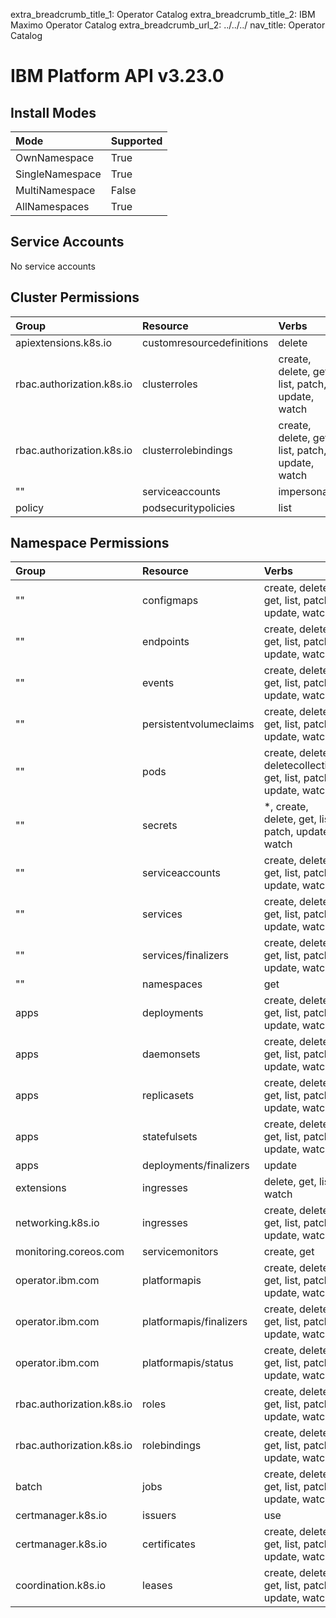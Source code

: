 extra_breadcrumb_title_1: Operator Catalog
extra_breadcrumb_title_2: IBM Maximo Operator Catalog
extra_breadcrumb_url_2: ../../../
nav_title: Operator Catalog

IBM Platform API v3.23.0
================================================================================

Install Modes
--------------------------------------------------------------------------------
| Mode                 | Supported |
| :------------------- | :-------- |
| OwnNamespace         | True      |
| SingleNamespace      | True      |
| MultiNamespace       | False     |
| AllNamespaces        | True      |

Service Accounts
--------------------------------------------------------------------------------
No service accounts

Cluster Permissions
--------------------------------------------------------------------------------
| Group                                    | Resource                                 | Verbs                                                                            |
| :--------------------------------------- | :--------------------------------------- | :------------------------------------------------------------------------------- |
| apiextensions.k8s.io                     | customresourcedefinitions                | delete                                                                           |
| rbac.authorization.k8s.io                | clusterroles                             | create, delete, get, list, patch, update, watch                                  |
| rbac.authorization.k8s.io                | clusterrolebindings                      | create, delete, get, list, patch, update, watch                                  |
| ""                                       | serviceaccounts                          | impersonate                                                                      |
| policy                                   | podsecuritypolicies                      | list                                                                             |

Namespace Permissions
--------------------------------------------------------------------------------
| Group                                    | Resource                                 | Verbs                                                                            |
| :--------------------------------------- | :--------------------------------------- | :------------------------------------------------------------------------------- |
| ""                                       | configmaps                               | create, delete, get, list, patch, update, watch                                  |
| ""                                       | endpoints                                | create, delete, get, list, patch, update, watch                                  |
| ""                                       | events                                   | create, delete, get, list, patch, update, watch                                  |
| ""                                       | persistentvolumeclaims                   | create, delete, get, list, patch, update, watch                                  |
| ""                                       | pods                                     | create, delete, deletecollection, get, list, patch, update, watch                |
| ""                                       | secrets                                  | *, create, delete, get, list, patch, update, watch                               |
| ""                                       | serviceaccounts                          | create, delete, get, list, patch, update, watch                                  |
| ""                                       | services                                 | create, delete, get, list, patch, update, watch                                  |
| ""                                       | services/finalizers                      | create, delete, get, list, patch, update, watch                                  |
| ""                                       | namespaces                               | get                                                                              |
| apps                                     | deployments                              | create, delete, get, list, patch, update, watch                                  |
| apps                                     | daemonsets                               | create, delete, get, list, patch, update, watch                                  |
| apps                                     | replicasets                              | create, delete, get, list, patch, update, watch                                  |
| apps                                     | statefulsets                             | create, delete, get, list, patch, update, watch                                  |
| apps                                     | deployments/finalizers                   | update                                                                           |
| extensions                               | ingresses                                | delete, get, list, watch                                                         |
| networking.k8s.io                        | ingresses                                | create, delete, get, list, patch, update, watch                                  |
| monitoring.coreos.com                    | servicemonitors                          | create, get                                                                      |
| operator.ibm.com                         | platformapis                             | create, delete, get, list, patch, update, watch                                  |
| operator.ibm.com                         | platformapis/finalizers                  | create, delete, get, list, patch, update, watch                                  |
| operator.ibm.com                         | platformapis/status                      | create, delete, get, list, patch, update, watch                                  |
| rbac.authorization.k8s.io                | roles                                    | create, delete, get, list, patch, update, watch                                  |
| rbac.authorization.k8s.io                | rolebindings                             | create, delete, get, list, patch, update, watch                                  |
| batch                                    | jobs                                     | create, delete, get, list, patch, update, watch                                  |
| certmanager.k8s.io                       | issuers                                  | use                                                                              |
| certmanager.k8s.io                       | certificates                             | create, delete, get, list, patch, update, watch                                  |
| coordination.k8s.io                      | leases                                   | create, delete, get, list, patch, update, watch                                  |
